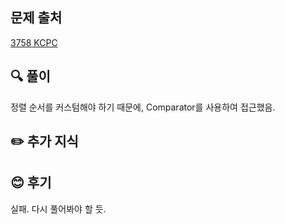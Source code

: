 ## 문제 출처

<a href="https://www.acmicpc.net/problem/3758" rel="nofollow">3758 KCPC</a>

## 🔍 풀이

정렬 순서를 커스텀해야 하기 때문에, Comparator를 사용하여 접근했음.

## ✏️ 추가 지식



## 😊 후기

실패. 다시 풀어봐야 할 듯.